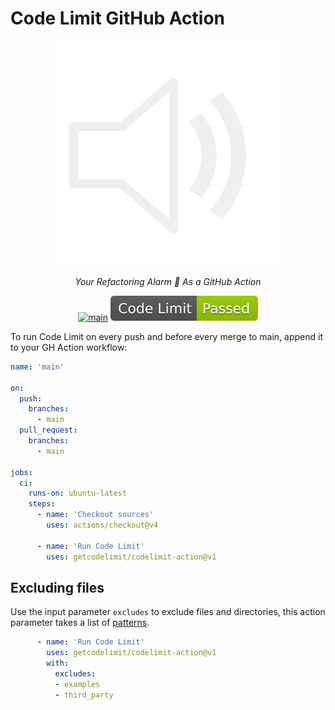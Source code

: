 # Code Limit GitHub Action

<div align="center">

![Logo](docs/logo.png)

</div>

<div align="center">

  *Your Refactoring Alarm 🔔 As a GitHub Action*

</div>

<div align="center">

[![main](https://github.com/getcodelimit/codelimit-action/actions/workflows/main.yml/badge.svg)](https://github.com/getcodelimit/codelimit-action/actions/workflows/main.yml)
[![Checked with Code Limit](https://github.com/getcodelimit/codelimit-action/blob/_codelimit_reports/main/badge.svg)](https://github.com/getcodelimit/codelimit-action/blob/_codelimit_reports/main/codelimit.md)

</div>

To run Code Limit on every push and before every merge to main, append it to
your GH Action workflow:

```yaml
name: 'main'

on:
  push:
    branches: 
      - main
  pull_request:
    branches: 
      - main

jobs:
  ci:
    runs-on: ubuntu-latest
    steps:
      - name: 'Checkout sources'
        uses: actions/checkout@v4

      - name: 'Run Code Limit'
        uses: getcodelimit/codelimit-action@v1
```

## Excluding files

Use the input parameter `excludes` to exclude files and directories, this
action parameter takes a list of
[patterns](https://git-scm.com/docs/gitignore#_pattern_format).

```yaml
      - name: 'Run Code Limit'
        uses: getcodelimit/codelimit-action@v1
        with:
          excludes:
          - examples
          - third_party
```
